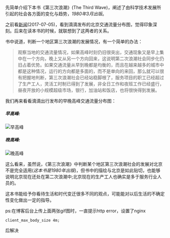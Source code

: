 先简单介绍下本书《第三次浪潮》(The Third Wave)，阐述了由科学技术发展所引起的社会各方面的变化与趋势，*1980年3月出版*。

之前看[新闻](http://www.sohu.com/a/154560789_673573)(2017-07-05)，看到滴滴发布的北京交通流量分布图，觉得印象深刻。后来在读本书的时候，就联想到了这两者的关系。

书中说道，判断一个地区第三次浪潮的发展情况，有一个简单的办法：
> 观察当地的交通流量情况，如果高峰时刻仍旧很突出，交通现象又是早上集中在一个方向，晚上又从另一个方向回来，这说明第二次浪潮社会同步化仍旧占着优势。如果交通流量从早到晚都是均衡的，而且在越来越多的城市中都是这种情况，运行的方向都是多面的，而不是单向的来回，那么就可以很有把握地判断，第三次浪潮社会已经站稳脚根了，服务项目的职工已经超过了生产工人，灵活工时制已得到了发展，非全日工作和夜班工作已经盛行，昼夜开放的小规模超级市场，银行，加油站和饭店，也将很快得到发展。

我们再来看看滴滴出行发布的早晚高峰交通流量分布图：
##### 早高峰:
![早高峰](http://blog.blianb.com/wp-content/uploads/2017/07/morning_go.gif)

##### 晚高峰:
![晚高峰](http://blog.blianb.com/wp-content/uploads/2017/07/night_go.gif)

这么看来，虽然说，《第三次浪潮》中判断某个地区第三次浪潮社会的发展对北京不是完全适用(*这本书是1980年出版*)，但书中的描绘与北京是如此贴切，也能够说明北京现在还处在第二次浪潮中;北京现在的生产工人也确实是多于服务行业人员的。

这本书能给予你看待生活和时代变迁很多不同的观点，可能能对以后生活的不确定性变化做出一定的指导。

ps:在博客后台上传上面两张gif图时，一直提示http error，设置了nginx
 ```
client_max_body_size 4m;
```
后解决
